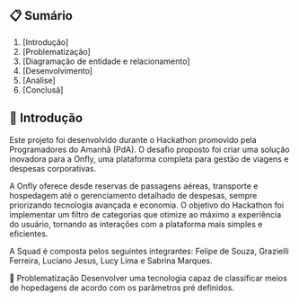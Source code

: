 ## 📋 Sumário
1. [Introdução]
2. [Problematização]
4. [Diagramação de entidade e relacionamento]
5. [Desenvolvimento]
6. [Análise]
7. [Conclusã]


## 📝 Introdução
Este projeto foi desenvolvido durante o Hackathon promovido pela Programadores do Amanhã (PdA). O desafio proposto foi criar uma solução inovadora para a Onfly, uma plataforma completa para gestão de viagens e despesas corporativas.

A Onfly oferece desde reservas de passagens aéreas, transporte e hospedagem até o gerenciamento detalhado de despesas, sempre priorizando tecnologia avançada e economia. O objetivo do Hackathon foi implementar um filtro de categorias que otimize ao máximo a experiência do usuário, tornando as interações com a plataforma mais simples e eficientes.

A Squad é composta pelos seguintes integrantes: Felipe de Souza, Grazielli Ferreira, Luciano Jesus, Lucy Lima e Sabrina Marques.

🚯 Problematização
Desenvolver  uma tecnologia capaz de classificar meios de hopedagens de acordo com  os parâmetros pré definidos.
